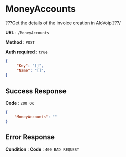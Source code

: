 # MoneyAccounts

???Get the details of the invoice creation in AloVoip.???/


**URL** : `/MoneyAccounts`

**Method** : `POST`

**Auth required** : `true`


```json
{
     "Key": "[]",
     "Name": "[]",
}
```

## Success Response

**Code** : `200 OK`

```json
{
    "MoneyAccounts": ""
}

```

## Error Response

**Condition** : 
**Code** : `400 BAD REQUEST`

` ` 


